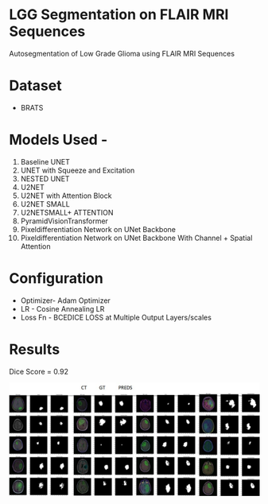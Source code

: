 # LGG Segmentation on FLAIR MRI Sequences <br />
Autosegmentation of Low Grade Glioma using FLAIR MRI Sequences<br />

# Dataset <br />
  - BRATS
# Models Used - <br />
  1. Baseline UNET <br />
  2. UNET with Squeeze and Excitation <br />
  3. NESTED UNET <br />
  4. U2NET <br />
  5. U2NET with Attention Block <br />
  6. U2NET SMALL <br />
  7. U2NETSMALL+ ATTENTION <br />
  8. PyramidVisionTransformer <br />
  9. Pixeldifferentiation Network on UNet Backbone <br />
  10. Pixeldifferentiation Network on UNet Backbone With Channel + Spatial Attention <br />

# Configuration <br />
  - Optimizer- Adam Optimizer <br />
  - LR - Cosine Annealing LR <br />
  - Loss Fn - BCEDICE LOSS at Multiple Output Layers/scales <br />

# Results <br />
Dice Score = 0.92 <br />

![ Alt text ](https://github.com/parth-radonc/glioma_seg/blob/main/Results/res.jpg?raw=true) 
